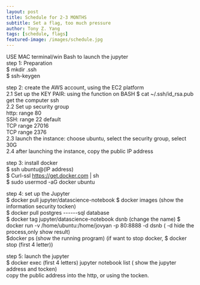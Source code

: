 ```yaml
---
layout: post
title: Schedule for 2-3 MONTHS
subtitle: Set a flag, too much pressure
author: Tony Z. Yang
tags: [schedule, flags]
featured-image: /images/schedule.jpg
---
```

USE MAC terminal/win Bash to launch the jupyter <br />
step 1: Preparation <br />
         $ mkdir .ssh <br />
         $ ssh-keygen <br />
	 
step 2: create the AWS account, using the EC2 platform<br />
		2.1 Set up the KEY PAIR: using the function on BASH $ cat ~/.ssh/id_rsa.pub get the computer ssh<br />
		2.2 Set up security group<br />
			http: range 80<br />
			SSH: range 22 default<br />
			TCP range 27016<br />
			TCP range 2376<br />
		2.3 launch the instance: choose ubuntu, select the security group, select 30G<br />
		2.4 after launching the instance, copy the public IP address<br />
		
step 3: install docker<br />
		$ ssh ubuntu@(IP address)<br />
                           $ Curl-ssl https://get.docker.com | sh<br />
                           $ sudo usermod -aG docker ubuntu<br />

step 4: set up the Jupyter<br />
	$ docker pull jupyter/datascience-notebook $ docker images (show the information security tocken)<br />
              $ docker pull postgres ------sql database<br />
              $ docker tag jupyter/datascience-notebook dsnb (change the name) $ docker run -v /home/ubuntu:/home/jovyan -p 80:8888 -d dsnb ( -d               hide the process,only show result)<br />
              $docker ps (show the running program) (if want to stop docker, $ docker stop (first 4 letter))<br />

step 5: launch the jupyter<br />
	$ docker exec (first 4 letters) jupyter notebook list ( show the jupyter address and tocken)<br />
	copy the public address into the http, or using the tocken.<br />
